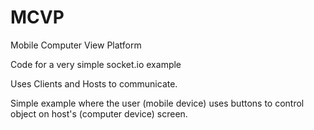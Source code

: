 # MCVP
Mobile Computer View Platform

Code for a very simple socket.io example

Uses Clients and Hosts to communicate.

Simple example where the user (mobile device) uses buttons to control object on host's (computer device) screen.
